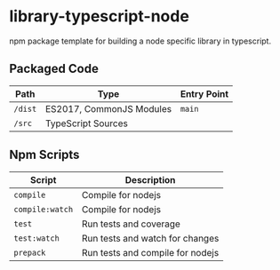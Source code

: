 # library-typescript-node
npm package template for building a node specific library in typescript.

## Packaged Code
| Path | Type | Entry Point |
|-|-|-|
| `/dist` | ES2017, CommonJS Modules | `main` |
| `/src` | TypeScript Sources | |

## Npm Scripts
| Script | Description |
|-|-|
| `compile` | Compile for nodejs |
| `compile:watch` | Compile for nodejs |
| `test` | Run tests and coverage |
| `test:watch` | Run tests and watch for changes |
| `prepack` | Run tests and compile for nodejs |
